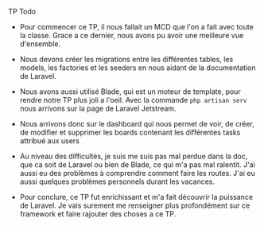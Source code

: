 TP Todo

-   Pour commencer ce TP, il nous fallait un MCD que l'on a fait avec toute la classe. Grace a ce dernier,
nous avons pu avoir une meilleure vue d'ensemble.

-   Nous devons créer les migrations entre les différentes tables, les models, les factories et les seeders en 
nous aidant de la documentation de Laravel.

-   Nous avons aussi utilisé Blade, qui est un moteur de template, pour rendre notre TP plus joli a l'oeil.
Avec la commande ``php artisan serv`` nous arrivons sur la page de Laravel Jetstream.

-   Nous arrivons donc sur le dashboard qui nous permet de voir, de créer, de modifier et supprimer les boards contenant les différentes tasks attribué aux users

-   Au niveau des difficultés, je suis me suis pas mal perdue dans la doc, que ca soit de Laravel ou bien de Blade, ce qui m'a pas mal ralentit. J'ai aussi eu des problèmes à comprendre comment faire les routes. J'ai eu aussi quelques problèmes personnels durant les vacances. 

-   Pour conclure, ce TP fut enrichissant et m'a fait découvrir la puissance de Laravel. Je vais surement me renseigner plus profondément sur ce framework et faire rajouter des choses a ce TP.

